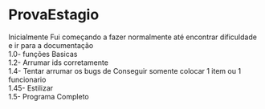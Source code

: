 # ProvaEstagio

Inicialmente Fui começando a fazer normalmente até encontrar dificuldade e ir para a documentação<br>
1.0- funções Basicas<br>
1.2- Arrumar ids corretamente<br>
1.4- Tentar arrumar os bugs de Conseguir somente colocar 1 item ou 1 funcionario<br>
1.45- Estilizar<br>
1.5- Programa Completo<br>
